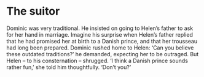 The suitor==========
Dominic was very traditional. He insisted on going to Helen’s father to ask for her hand in marriage. Imagine his surprise when Helen’s father replied that he had promised her at birth to a Danish prince, and that her trousseau had long been prepared. Dominic rushed home to Helen: ‘Can you believe these outdated traditions?’ he demanded, expecting her to be outraged. But Helen – to his consternation – shrugged. ‘I think a Danish prince sounds rather fun,’ she told him thoughtfully. ‘Don’t you?’